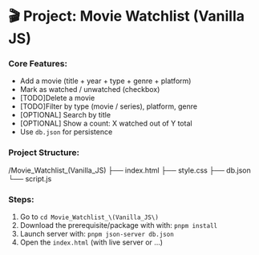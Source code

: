 # 🎬 Project: Movie Watchlist (Vanilla JS)

### Core Features:
- Add a movie (title + year + type + genre + platform)
- Mark as watched / unwatched (checkbox)
- [TODO]Delete a movie
- [TODO]Filter by type (movie / series), platform, genre
- [OPTIONAL] Search by title
- [OPTIONAL] Show a count: X watched out of Y total
- Use `db.json` for persistence

### Project Structure:
/Movie_Watchlist_(Vanilla_JS)
├── index.html
├── style.css
├── db.json
└── script.js


### Steps:
1. Go to `cd Movie_Watchlist_\(Vanilla_JS\)`
1. Download the prerequisite/package with  with: `pnpm install`
2. Launch server with: `pnpm json-server db.json`
3. Open the `index.html` (with live server or ...)
